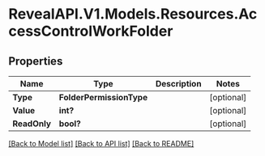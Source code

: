 # RevealAPI.V1.Models.Resources.AccessControlWorkFolder
## Properties

Name | Type | Description | Notes
------------ | ------------- | ------------- | -------------
**Type** | **FolderPermissionType** |  | [optional] 
**Value** | **int?** |  | [optional] 
**ReadOnly** | **bool?** |  | [optional] 

[[Back to Model list]](../README.md#documentation-for-models) [[Back to API list]](../README.md#documentation-for-api-endpoints) [[Back to README]](../README.md)

